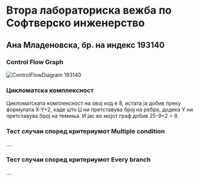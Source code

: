# Втора лабораториска вежба по Софтверско инженерство

## Ана Младеновска, бр. на индекс 193140

###  Control Flow Graph

![ControlFlowDiagram 193140](https://user-images.githubusercontent.com/80364724/119884968-845e3000-bf31-11eb-8a0b-85feeb513a8c.png)

### Цикломатска комплексност

Цикломатската комплексност на овој код е 8, истата ја добив преку формулата X-Y+2, каде што Џ ни претставува број на ребра, додека Y ни претставува број на темиња. И јас во мојот граф добив 25-9+2 = 8.

### Тест случаи според критериумот  Multiple condition

....

### Тест случаи според критериумот Every branch

.... 



